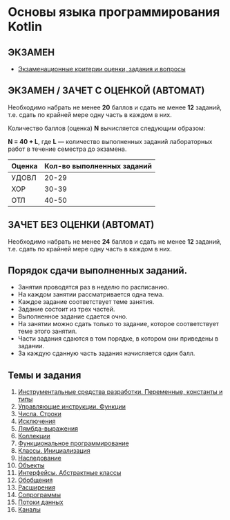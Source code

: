 # Основы языка программирования Kotlin

## ЭКЗАМЕН

- [Экзаменационные критерии оценки, задания и вопросы](exam.md)

## ЭКЗАМЕН / ЗАЧЕТ С ОЦЕНКОЙ (АВТОМАТ)

Необходимо набрать не менее **20** баллов и сдать не менее **12** заданий, т.е. сдать по крайней мере одну часть в каждом в них.

Количество баллов (оценка) **N** вычисляется следующим образом:

**N = 40 + L**, где **L** — количество выполненных заданий лабораторных работ в течение семестра до экзамена.

| **Оценка** | **Кол-во выполненных заданий** |
| --- | --- |
| УДОВЛ | 20-29 |
| ХОР | 30-39 |
| ОТЛ | 40-50 |

## ЗАЧЕТ БЕЗ ОЦЕНКИ (АВТОМАТ)

Необходимо набрать не менее **24** баллов и сдать не менее **12** заданий, т.е. сдать по крайней мере одну часть в каждом в них.

## Порядок сдачи выполненных заданий.
- Занятия проводятся раз в неделю по расписанию.
- На каждом занятии рассматривается одна тема.
- Каждое задание соответствует теме занятия.
- Задание состоит из трех частей.
- Выполненное задание сдается очно.
- На занятии можно сдать только то задание, которое соответствует теме этого занятия.
- Части задания сдаются в том порядке, в котором они приведены в задании.
- За каждую сданную часть задания начисляется один балл.

## Темы и задания

1. [Инструментальные средства разработки. Переменные, константы и типы](lab1.md)
2. [Управляющие инструкции. Функции](lab2.md)
3. [Числа. Строки](lab3.md)
4. [Исключения](lab4.md)
5. [Лямбда-выражения](lab5.md)
6. [Коллекции](lab6.md)
7. [Функциональное программирование](lab7.md)
8. [Классы. Инициализация](lab8.md)
9. [Наследование](lab9.md)
10. [Объекты](lab10.md)
11. [Интерфейсы. Абстрактные классы](lab11.md)
12. [Обобщения](lab12.md)
13. [Расширения](lab13.md)
14. [Сопрограммы](lab14.md)
15. [Потоки данных](lab15.md)
16. [Каналы](lab16.md)
